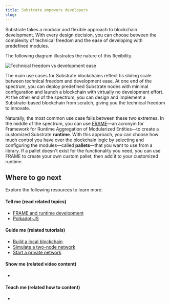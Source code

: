 ```yaml
---
title: Substrate empowers developers
slug: 
---
```


Substrate takes a modular and flexible approach to blockchain development.
With every design decision, you can choose between the complexity of technical freedom and the ease of developing with predefined modules.

The following diagram illustrates the nature of this flexibility.

![Technical freedom vs development ease](../src/images/docs/getting-started/technical-freedom.png)

The main use cases for Substrate blockchains reflect tis sliding scale between technical freedom and development ease.
At one end of the spectrum, you can deploy predefined Substrate nodes with minimal configuration and launch a blockchain with virtually no development effort.
At the other end of the spectrum, you can design and implement a Substrate-based blockchain from scratch, giving you the technical freedom to innovate.

Naturally, the most common use case falls between these two extremes.
In the middle of the spectrum, you can use [FRAME](/docs/fundamentals/frame)—an acronym for Framework for Runtime Aggregation of Modularized Entities—to create a customized Substrate **runtime**. 
With this approach, you can choose how much control you have over the blockchain logic by selecting and configuring the modules—called **pallets**—that you want to use from a library.
If a pallet doesn't exist for the functionality you need, you can use FRAME to create your own custom pallet, then add it to your customized runtime.

## Where to go next

Explore the following resources to learn more.

#### Tell me (read related topics)

* [FRAME and runtime development](/fundamentals/runtime)
* [Polkadot-JS](../reference/polkadot-js.md)

#### Guide me (related tutorials)

* [Build a local blockchain](../tutorials/build-local-blockchain.md)
* [Simulate a two-node network](../tutorials/simulate-two-node-network.md)
* [Start a private network](../tutorials/start-a-private-network.md)

#### Show me (related video content)

* 

#### Teach me (related how to content)

* 
